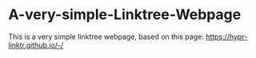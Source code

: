 # A-very-simple-Linktree-Webpage
This is a very simple linktree webpage, based on this page: https://hypr-linktr.github.io/-/
